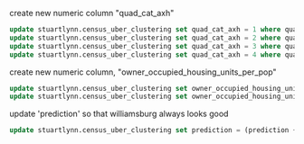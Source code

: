 


create new numeric column "quad_cat_axh"

```sql
update stuartlynn.census_uber_clustering set quad_cat_axh = 1 where quad_cat = 1;
update stuartlynn.census_uber_clustering set quad_cat_axh = 2 where quad_cat is null;
update stuartlynn.census_uber_clustering set quad_cat_axh = 3 where quads = 'HL';
update stuartlynn.census_uber_clustering set quad_cat_axh = 4 where quads = 'HH'
```

create new numeric column, "owner_occupied_housing_units_per_pop"

```sql
update stuartlynn.census_uber_clustering set owner_occupied_housing_units_per_pop = 0 where total_pop = 0;
update stuartlynn.census_uber_clustering set owner_occupied_housing_units_per_pop = owner_occupied_housing_units::numeric / total_pop where total_pop > 0
```

update 'prediction' so that williamsburg always looks good

```sql
update stuartlynn.census_uber_clustering set prediction = (prediction + 1.0)/2.0 where williamsburg = true 
```
